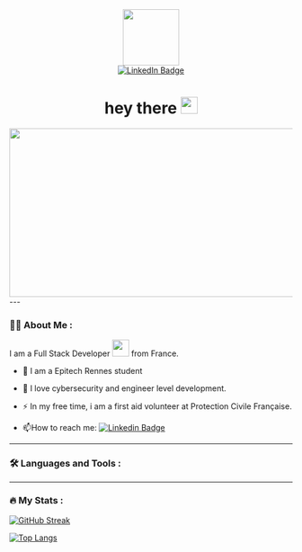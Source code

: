 <div id="header" align="center">
  <img src="https://media.giphy.com/media/M9gbBd9nbDrOTu1Mqx/giphy.gif" width="100"/>
</div>

<div id="badges" align="center">
  <a href="https://www.linkedin.com/in/nathan-barbet-035a59238/">
    <img src="https://img.shields.io/badge/LinkedIn-blue?style=for-the-badge&logo=linkedin&logoColor=white" alt="LinkedIn Badge"/>
  </a>
</div>

<div align="center">
<img src="https://komarev.com/ghpvc/?username=Darknath78&style=flat-square&color=blue" alt=""/>
</div>

<h1 div align="center">
  hey there
  <img src="https://media.giphy.com/media/hvRJCLFzcasrR4ia7z/giphy.gif" width="30px"/>
</h1>

<div align="center">
  <img src="https://media.giphy.com/media/dWesBcTLavkZuG35MI/giphy.gif" width="600" height="300"/>
</div>
---

### :man_technologist: About Me :

I am a Full Stack Developer <img src="https://media.giphy.com/media/WUlplcMpOCEmTGBtBW/giphy.gif" width="30"> from France.

- :telescope: I am a Epitech Rennes student 

- :seedling: I love cybersecurity and engineer level development.

- :zap: In my free time, i am a first aid volunteer at Protection Civile Française.

- :mailbox:How to reach me: [![Linkedin Badge](https://img.shields.io/badge/-kakbar-blue?style=flat&logo=Linkedin&logoColor=white)](https://www.linkedin.com/in/nathan-barbet-035a59238/)

---

### :hammer_and_wrench: Languages and Tools :

<div>
</div>

---

### :fire: My Stats :

[![GitHub Streak](http://github-readme-streak-stats.herokuapp.com?user=Darknath78&theme=dark&background=000000)](https://git.io/streak-stats)

[![Top Langs](https://github-readme-stats.vercel.app/api/top-langs/?username=Darknath78&layout=compact&theme=vision-friendly-dark)](https://github.com/anuraghazra/github-readme-stats)

